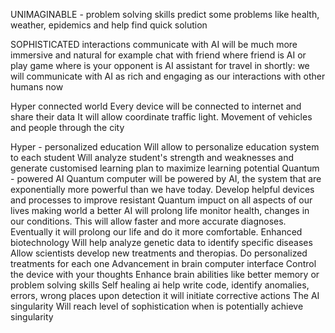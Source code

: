 UNIMAGINABLE - problem solving skills
    predict some problems like health, weather, epidemics and help find 
    quick solution 

SOPHISTICATED interactions
    communicate with AI will be much more immersive and natural 
    for example chat with friend where friend is AI
    or play game where is your opponent is AI
    assistant for travel
    in shortly: we will communicate with AI as rich and engaging 
    as our interactions with other humans now

Hyper connected world
    Every device will be connected to internet and share their data
    It will allow coordinate traffic light.
    Movement of vehicles and people through the city

Hyper - personalized education
    Will allow to personalize education system to each student
    Will analyze student's strength and weaknesses and generate 
    customised learning plan to maximize learning potential
Quantum - powered AI
    Quantum computer will be powered by AI, the system that 
    are exponentially more powerful than we have today.
    Develop helpful devices and processes to improve resistant
    Quantum impuct on all aspects of our lives making world a better
AI will prolong life
    monitor health, changes in our conditions. 
    This will allow faster and more accurate diagnoses.
    Eventually it will prolong our life and do it more comfortable.
Enhanced biotechnology
    Will help analyze genetic data to identify specific diseases
    Allow scientists develop new treatments and theropias.
    Do personalized treatments for each one
Advancement in brain computer interface
    Control the device with your thoughts
    Enhance brain abilities like better memory or problem solving skills
Self healing ai
    help write code, identify anomalies, errors, wrong places
    upon detection it will initiate corrective actions
The AI singularity
    Will reach level of sophistication when is potentially achieve singularity
